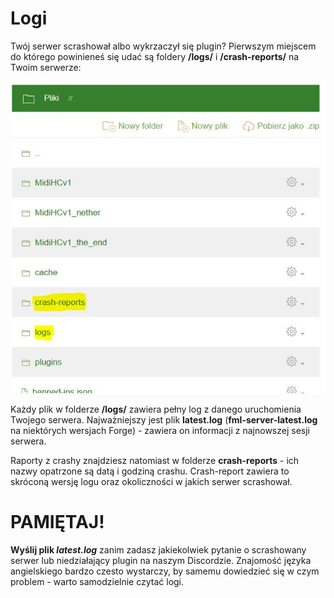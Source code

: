 Logi
====
Twój serwer scrashował albo wykrzaczył się plugin? Pierwszym miejscem do którego powinieneś się udać są foldery **/logs/** i **/crash-reports/** na Twoim serwerze:

![Logi i crash reporty](img/logs.jpg)

Każdy plik w folderze **/logs/** zawiera pełny log z danego uruchomienia Twojego serwera. Najważniejszy jest plik **latest.log** (**fml-server-latest.log** na niektórych wersjach Forge) - zawiera on informacji z najnowszej sesji serwera. 

Raporty z crashy znajdziesz natomiast w folderze **crash-reports** - ich nazwy opatrzone są datą i godziną crashu. Crash-report zawiera to skróconą wersję logu oraz okoliczności w jakich serwer scrashował.

# PAMIĘTAJ!
**Wyślij plik *latest.log*** zanim zadasz jakiekolwiek pytanie o scrashowany serwer lub niedziałający plugin na naszym Discordzie. Znajomość języka angielskiego bardzo czesto wystarczy, by samemu dowiedzieć się w czym problem - warto samodzielnie czytać logi.
